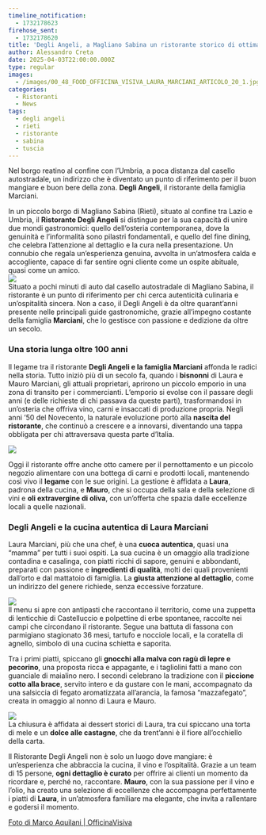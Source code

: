 ```yaml
---
timeline_notification:
  - 1732178623
firehose_sent:
  - 1732178620
title: 'Degli Angeli, a Magliano Sabina un ristorante storico di ottima cucina'
author: Alessandro Creta
date: 2025-04-03T22:00:00.000Z
type: regular
images:
  - /images/00_48_FOOD_OFFICINA_VISIVA_LAURA_MARCIANI_ARTICOLO_20_1.jpg.webp
categories:
  - Ristoranti
  - News
tags:
  - degli angeli
  - rieti
  - ristorante
  - sabina
  - tuscia
---
```


Nel borgo reatino al confine con l’Umbria, a poca distanza dal casello autostradale, un indirizzo che è diventato un punto di riferimento per il buon mangiare e buon bere della zona. **Degli Angeli**, il ristorante della famiglia Marciani.

In un piccolo borgo di Magliano Sabina (Rieti), situato al confine tra Lazio e Umbria, il **Ristorante Degli Angeli** si distingue per la sua capacità di unire due mondi gastronomici: quello dell’osteria contemporanea, dove la genuinità e l’informalità sono pilastri fondamentali, e quello del fine dining, che celebra l’attenzione al dettaglio e la cura nella presentazione. Un connubio che regala un’esperienza genuina, avvolta in un’atmosfera calda e accogliente, capace di far sentire ogni cliente come un ospite abituale, quasi come un amico.\
![](/images/00_48_FOOD_OFFICINA_VISIVA_LAURA_MARCIANI_ARTICOLO_1.jpg.webp)\
Situato a pochi minuti di auto dal casello autostradale di Magliano Sabina, il ristorante è un punto di riferimento per chi cerca autenticità culinaria e un’ospitalità sincera. Non a caso, il Degli Angeli è da oltre quarant’anni presente nelle principali guide gastronomiche, grazie all’impegno costante della famiglia **Marciani**, che lo gestisce con passione e dedizione da oltre un secolo.

### **Una storia lunga oltre 100 anni**

Il legame tra il ristorante **Degli Angeli e la famiglia Marciani** affonda le radici nella storia. Tutto iniziò più di un secolo fa, quando i **bisnonni** di Laura e Mauro Marciani, gli attuali proprietari, aprirono un piccolo emporio in una zona di transito per i commercianti. L’emporio si evolse con il passare degli anni (e delle richieste di chi passava da queste parti), trasformandosi in un’osteria che offriva vino, carni e insaccati di produzione propria. Negli anni ’50 del Novecento, la naturale evoluzione portò alla **nascita del ristorante**, che continuò a crescere e a innovarsi, diventando una tappa obbligata per chi attraversava questa parte d’Italia.

![](/images/00_48_FOOD_OFFICINA_VISIVA_LAURA_MARCIANI_ARTICOLO_22.jpg.webp)

Oggi il ristorante offre anche otto camere per il pernottamento e un piccolo negozio alimentare con una bottega di carni e prodotti locali, mantenendo così vivo il **legame** con le sue origini. La gestione è affidata a **Laura**, padrona della cucina, e **Mauro**, che si occupa della sala e della selezione di vini e **oli extravergine di oliva**, con un’offerta che spazia dalle eccellenze locali a quelle nazionali.

### Degli Angeli e la cucina autentica di Laura Marciani

Laura Marciani, più che una chef, è una **cuoca autentica**, quasi una “mamma” per tutti i suoi ospiti. La sua cucina è un omaggio alla tradizione contadina e casalinga, con piatti ricchi di sapore, genuini e abbondanti, preparati con passione e **ingredienti di qualità**, molti dei quali provenienti dall’orto e dal mattatoio di famiglia. La **giusta attenzione al dettaglio**, come un indirizzo del genere richiede, senza eccessive forzature.

![](/images/00_48_FOOD_OFFICINA_VISIVA_LAURA_MARCIANI_ARTICOLO_25_1.jpg.webp)\
Il menu si apre con antipasti che raccontano il territorio, come una zuppetta di lenticchie di Castelluccio e polpettine di erbe spontanee, raccolte nei campi che circondano il ristorante. Segue una battuta di fassona con parmigiano stagionato 36 mesi, tartufo e nocciole locali, e la coratella di agnello, simbolo di una cucina schietta e saporita.

Tra i primi piatti, spiccano gli **gnocchi alla malva con ragù di lepre e pecorino**, una proposta ricca e appagante, e i tagliolini fatti a mano con guanciale di maialino nero. I secondi celebrano la tradizione con il **piccione cotto alla brace**, servito intero e da gustare con le mani, accompagnato da una salsiccia di fegato aromatizzata all’arancia, la famosa “mazzafegato”, creata in omaggio al nonno di Laura e Mauro.

![](/images/00_48_FOOD_OFFICINA_VISIVA_LAURA_MARCIANI_ARTICOLO_10.jpg.webp)\
La chiusura è affidata ai dessert storici di Laura, tra cui spiccano una torta di mele e un **dolce alle castagne**, che da trent’anni è il fiore all’occhiello della carta.

Il Ristorante Degli Angeli non è solo un luogo dove mangiare: è un’esperienza che abbraccia la cucina, il vino e l’ospitalità. Grazie a un team di 15 persone, **ogni dettaglio è curato** per offrire ai clienti un momento da ricordare e, perché no, raccontare. **Mauro**, con la sua passione per il vino e l’olio, ha creato una selezione di eccellenze che accompagna perfettamente i piatti di **Laura**, in un’atmosfera familiare ma elegante, che invita a rallentare e godersi il momento.

[Foto di Marco Aquilani | OfficinaVisiva](https://www.officinavisiva.it)
